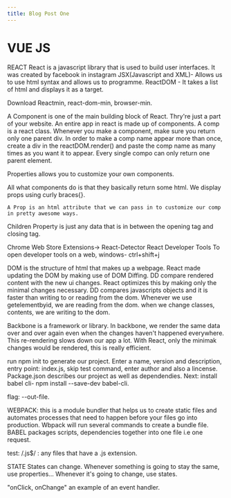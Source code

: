 ```yaml
---
title: Blog Post One
---
```


# VUE JS

REACT
React is a javascript library that is used to build user interfaces.
It was created by facebook in instagram
JSX(Javascript and XML)- Allows us to use html syntax and allows us to programme.
ReactDOM - It takes a list of html and displays it as a target.

Download Reactmin, react-dom-min, browser-min.

A Component is one of the main building block of React. Thry're just a part of your website. An entire app in react is made up of components. A comp is a react class. Whenever you make a component, make sure you return only one parent div.
In order to make a comp name appear more than once, create a div in the reactDOM.render() and paste the comp name as many times as you want it to appear.
Every single compo can only return one parent element.

Properties allows you to customize your own components.

All what components do is that they basically return some html.
We display props using curly braces{}.
     
```A Prop is an html attribute that we can pass in to customize our comp in pretty awesome ways.```

Children Property is just any data that is in between the opening tag and closing tag.

Chrome Web Store Extensions-> React-Detector
React Developer Tools
To open developer tools on a web, windows- ctrl+shift+j

DOM is the structure of html that makes up a webpage. React made updating the DOM by making use of DOM Diffing. DD compare rendered content with the new ui changes. React optimizes this by making only the minimal changes necessary. DD compares javascripts objects and it is faster than writing to or reading from the dom. Whenever we use getelementbyid, we are reading from the dom. when we change classes, contents, we are writing to the dom.

Backbone is a framework or library. In backbone, we render the same data over and over again even when the changes haven't happened everywhere. 
This re-rendering slows down our app a lot. 
With React, only the minimak changes would be rendered, this is really efficient.

run npm init to generate our project.
Enter a name, version and description, entry point: index.js, skip test command, enter author and also a lincense.
Package.json describes our project as well as dependendies.
Next: install babel cli- npm install --save-dev babel-cli.

flag: --out-file.

WEBPACK: this is a module bundler that helps us to create static files and automates processes that need to happen before your files go into production. Wbpack will run several commands to create a bundle file. BABEL packages scripts, dependencies together into one file i.e one request.

test: /\.js$/ : any files that have a .js extension. 

STATE
States can change.
Whenever something is going to stay the same, use properties... Whenever it's going to change, use states.

"onClick, onChange" an example of an event handler.


<!-- <vue-disqus shortname="PlayGround" :identifier="$page.post.title"></vue-disqus> -->
